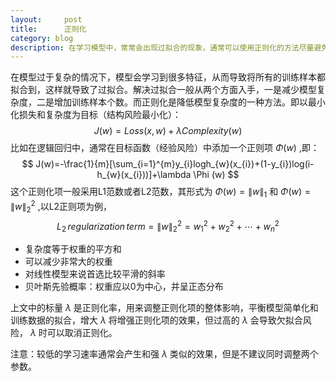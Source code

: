 ```yaml
---
layout:     post
title:      正则化
category: blog
description: 在学习模型中，常常会出现过拟合的现象，通常可以使用正则化的方法尽量避免过拟合。当模型出现过拟合时，主要是因为模型过于复杂，正则化就是降低模型的复杂度。
---
```


在模型过于复杂的情况下，模型会学习到很多特征，从而导致将所有的训练样本都拟合到，这样就导致了过拟合。解决过拟合一般从两个方面入手，一是减少模型复杂度，二是增加训练样本个数。而正则化是降低模型复杂度的一种方法。即以最小化损失和复杂度为目标（结构风险最小化）：
$$ J(w)=Loss(x,w)+\lambda Complexity(w) $$
比如在逻辑回归中，通常在目标函数（经验风险）中添加一个正则项
$\Phi(w)$
,即：
$$ J(w)=-\frac{1}{m}[\sum_{i=1}^{m}y_{i}logh_{w}(x_{i})+(1-y_{i})log(i-h_{w}(x_{i}))]+\lambda \Phi (w) $$
这个正则化项一般采用L1范数或者L2范数，其形式为
$\Phi (w)=\left \| w \right \|_{1}$
和
$\Phi (w)=\left \| w \right \|_{2}^{2}$
,以L2正则项为例，
$$L_{2}\,  regularization\, term =\left \| w \right \|_{2}^{2}=w_{1}^{2}+w_{2}^{2}+\cdots +w_{n}^{2}$$
* 复杂度等于权重的平方和
* 可以减少非常大的权重
* 对线性模型来说首选比较平滑的斜率
* 贝叶斯先验概率：权重应以0为中心，并呈正态分布

上文中的标量
$\lambda$
是正则化率，用来调整正则化项的整体影响，平衡模型简单化和训练数据的拟合，增大
$\lambda$
将增强正则化项的效果，但过高的
$\lambda$
会导致欠拟合风险，
$\lambda$
时可以取消正则化。

注意：较低的学习速率通常会产生和强
$\lambda$
类似的效果，但是不建议同时调整两个参数。

